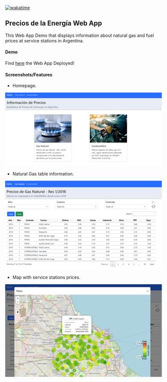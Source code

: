 [![wakatime](https://wakatime.com/badge/github/jmquintana/precios_energia.svg)](https://wakatime.com/badge/github/jmquintana/precios_energia)

## Precios de la Energía Web App

This Web App Demo that displays information about natural gas and fuel prices at service stations in Argentina.

#### Demo

Find [here](https://precios-energia.netlify.app/index.html) the Web App Deployed!

#### Screenshots/Features

- Homepage.

<img src="./img/home.png"
     alt="Home"
     style="float: center; width: 800px;" />

- Natural Gas table information.

<img src="./img/gas.png"
     alt="Home"
     style="float: center; width: 800px;" />

- Map with service stations prices.

<img src="./img/map.png"
     alt="Home"
     style="float: center; width: 800px;" />